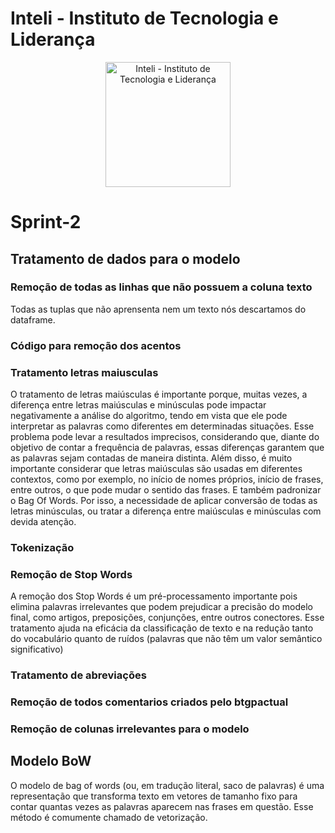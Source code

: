 # Inteli - Instituto de Tecnologia e Liderança 

<p align="center">
<a href= "https://www.inteli.edu.br/"><img src="https://s3.amazonaws.com/gupy5/production/companies/26702/career/63484/images/2022-04-28_16-56_logo.png" alt="Inteli - Instituto de Tecnologia e Liderança" border="0" width="200"></a>
</p>

# Sprint-2

## Tratamento de dados para o modelo

### Remoção de todas as linhas que não possuem a coluna texto
Todas as tuplas que não aprensenta nem um texto nós descartamos do dataframe.

### Código para remoção dos acentos

### Tratamento letras maiusculas
O tratamento de letras maiúsculas é importante porque, muitas vezes, a diferença entre letras maiúsculas e minúsculas pode impactar negativamente a análise do algoritmo, tendo em vista que ele pode interpretar as palavras como diferentes em determinadas situações. Esse problema pode levar a resultados imprecisos, considerando que, diante do objetivo de contar a frequência de palavras, essas diferenças garantem que as palavras sejam contadas de maneira distinta.  Além disso, é muito importante considerar que letras maiúsculas são usadas em diferentes contextos, como por exemplo, no início de nomes próprios, início de frases, entre outros, o que pode mudar o sentido das frases. E também padronizar o Bag Of Words.  Por isso, a necessidade de aplicar conversão de todas as letras minúsculas, ou tratar a diferença entre maiúsculas e minúsculas com devida atenção. 

### Tokenização

### Remoção de Stop Words
A remoção dos Stop Words é um pré-processamento importante pois elimina palavras irrelevantes que podem prejudicar a precisão do modelo final, como artigos, preposições, conjunções, entre outros conectores. Esse tratamento ajuda na eficácia da classificação de texto e na redução tanto do vocabulário quanto de ruídos (palavras que não têm um valor semântico significativo)

### Tratamento de abreviações

### Remoção de todos comentarios criados pelo btgpactual

### Remoção de colunas irrelevantes para o modelo

## Modelo BoW
O modelo de bag of words (ou, em tradução literal, saco de palavras) é uma representação que transforma texto em vetores de tamanho fixo para contar quantas vezes as palavras aparecem nas frases em questão. Esse método é comumente chamado de vetorização.
